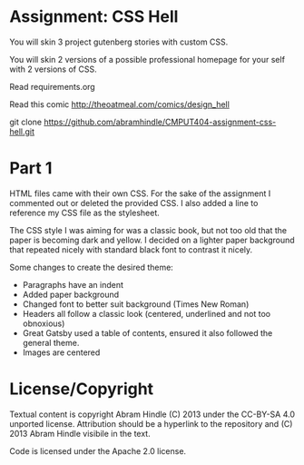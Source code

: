 Assignment: CSS Hell
====================

You will skin 3 project gutenberg stories with custom CSS.

You will skin 2 versions of a possible professional homepage for your
self with 2 versions of CSS.

Read requirements.org

Read this comic http://theoatmeal.com/comics/design_hell

git clone https://github.com/abramhindle/CMPUT404-assignment-css-hell.git


Part 1
======
HTML files came with their own CSS. For the sake of the assignment I commented out or deleted the provided CSS.
I also added a line to reference my CSS file as the stylesheet.

The CSS style I was aiming for was a classic book, but not too old that the paper is becoming dark and yellow.
I decided on a lighter paper background that repeated nicely with standard black font to contrast it nicely.

Some changes to create the desired theme:
- Paragraphs have an indent
- Added paper background
- Changed font to better suit background (Times New Roman)
- Headers all follow a classic look (centered, underlined and not too obnoxious)
- Great Gatsby used a table of contents, ensured it also followed the general theme.
- Images are centered


License/Copyright
=================

Textual content is copyright Abram Hindle (C) 2013 under the CC-BY-SA
4.0 unported license. Attribution should be a hyperlink to the
repository and (C) 2013 Abram Hindle visibile in the text.

Code is licensed under the Apache 2.0 license.


